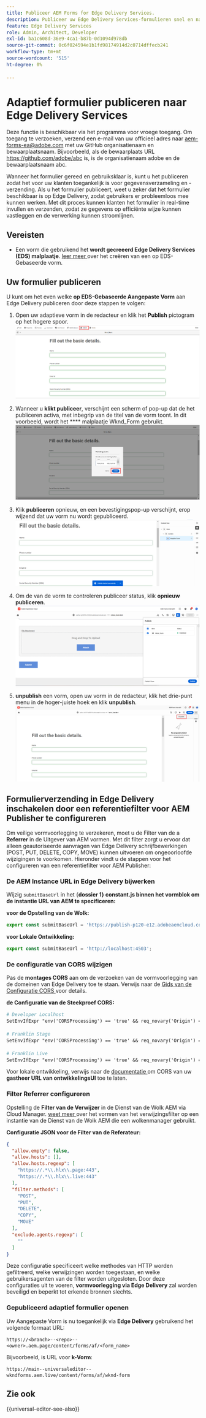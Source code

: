 ```yaml
---
title: Publiceer AEM Forms for Edge Delivery Services.
description: Publiceer uw Edge Delivery Services-formulieren snel en naadloos.
feature: Edge Delivery Services
role: Admin, Architect, Developer
exl-id: ba1c608d-36e9-4ca1-b87b-0d1094d978db
source-git-commit: 0c6f024594e1b1fd98174914d2c0714dffecb241
workflow-type: tm+mt
source-wordcount: '515'
ht-degree: 0%

---
```


# Adaptief formulier publiceren naar Edge Delivery Services

<span class="preview"> Deze functie is beschikbaar via het programma voor vroege toegang. Om toegang te verzoeken, verzend een e-mail van uw officieel adres naar <a href="mailto:aem-forms-ea@adobe.com"> aem-forms-ea@adobe.com </a> met uw GitHub organisatienaam en bewaarplaatsnaam. Bijvoorbeeld, als de bewaarplaats URL https://github.com/adobe/abc is, is de organisatienaam adobe en de bewaarplaatsnaam abc.</span>


Wanneer het formulier gereed en gebruiksklaar is, kunt u het publiceren zodat het voor uw klanten toegankelijk is voor gegevensverzameling en -verzending. Als u het formulier publiceert, weet u zeker dat het formulier beschikbaar is op Edge Delivery, zodat gebruikers er probleemloos mee kunnen werken. Met dit proces kunnen klanten het formulier in real-time invullen en verzenden, zodat ze gegevens op efficiënte wijze kunnen vastleggen en de verwerking kunnen stroomlijnen.

## Vereisten

* Een vorm die gebruikend het **wordt gecreeerd Edge Delivery Services (EDS) malplaatje**. [ leer meer ](/help/edge/docs/forms/universal-editor/getting-started-universal-editor.md) over het creëren van een op EDS-Gebaseerde vorm.

## Uw formulier publiceren

U kunt om het even welke **op EDS-Gebaseerde Aangepaste Vorm** aan Edge Delivery publiceren door deze stappen te volgen:

<!--1. Select the **Adaptive Form** that you want to publish and click the **Edit** ![edit icon](/help/forms/assets/edit.svg) icon.
   ![Select EDS-Based Form](/help/forms/assets/select-eds-based-form.png)-->

1. Open uw adaptieve vorm in de redacteur en klik het **Publish** pictogram op het hogere spoor.
   ![ klik publiceren ](/help/forms/assets/publish-icon-eds-form.png)

1. Wanneer u **klikt publiceer**, verschijnt een scherm of pop-up dat de het publiceren activa, met inbegrip van de titel van de vorm toont. In dit voorbeeld, wordt het **** malplaatje Wknd_Form gebruikt.
   ![ op Klik publiceren ](/help/forms/assets/on-click-publish.png)

1. Klik **publiceren** opnieuw, en een bevestigingspop-up verschijnt, erop wijzend dat uw vorm nu wordt gepubliceerd.
   ![ publiceer Succes ](/help/forms/assets/publish-success.png)

1. Om de van de vorm te controleren publiceer status, klik **opnieuw publiceren**.
   ![ publiceer Status ](/help/forms/assets/publish-status.png)

1. **unpublish** een vorm, open uw vorm in de redacteur, klik het drie-punt menu in de hoger-juiste hoek en klik **unpublish**.
   ![ Unpublish ](/help/forms/assets/unpublish--form.png)

## Formulierverzending in Edge Delivery inschakelen door een referentiefilter voor AEM Publisher te configureren

Om veilige vormvoorlegging te verzekeren, moet u de Filter van de a **Referrer** in de Uitgever van AEM vormen. Met dit filter zorgt u ervoor dat alleen geautoriseerde aanvragen van Edge Delivery schrijfbewerkingen (POST, PUT, DELETE, COPY, MOVE) kunnen uitvoeren om ongeoorloofde wijzigingen te voorkomen. Hieronder vindt u de stappen voor het configureren van een referentiefilter voor AEM Publisher:

### De AEM Instance URL in Edge Delivery bijwerken

Wijzig `submitBaseUrl` in het {**dossier 1} constant.js binnen het vormblok om de instantie URL van AEM te specificeren:**

**voor de Opstelling van de Wolk:**

```js
export const submitBaseUrl = 'https://publish-p120-e12.adobeaemcloud.com';
```
**voor Lokale Ontwikkeling:**

```js
export const submitBaseUrl = 'http://localhost:4503';
```

### De configuratie van CORS wijzigen

Pas de **montages CORS** aan om de verzoeken van de vormvoorlegging van de domeinen van Edge Delivery toe te staan. Verwijs naar de [ Gids van de Configuratie CORS ](https://experienceleague.adobe.com/en/docs/experience-manager-learn/getting-started-with-aem-headless/deployments/configurations/cors) voor details.

**de Configuratie van de Steekproef CORS:**

```apache
# Developer Localhost
SetEnvIfExpr "env('CORSProcessing') == 'true' && req_novary('Origin') =~ m#(http://localhost(:\d+)?$)#" CORSTrusted=true

# Franklin Stage
SetEnvIfExpr "env('CORSProcessing') == 'true' && req_novary('Origin') =~ m#(https://.*\.hlx\.page$)#" CORSTrusted=true  

# Franklin Live
SetEnvIfExpr "env('CORSProcessing') == 'true' && req_novary('Origin') =~ m#(https://.*\.hlx\.live$)#" CORSTrusted=true
```
Voor lokale ontwikkeling, verwijs naar de [ documentatie ](https://experienceleague.adobe.com/en/docs/experience-manager-cloud-service/content/headless/deployment/referrer-filter) om CORS van uw **gastheer URL van ontwikkelingsUI** toe te laten.

### Filter Referrer configureren

Opstelling de **Filter van de Verwijzer** in de Dienst van de Wolk AEM via Cloud Manager. [ weet meer ](https://experienceleague.adobe.com/en/docs/experience-manager-learn/foundation/security/understand-cross-origin-resource-sharing) over het vormen van het verwijzingsfilter op een instantie van de Dienst van de Wolk AEM die een wolkenmanager gebruikt.

**Configuratie JSON voor de Filter van de Referateur:**

```json
{
  "allow.empty": false,
  "allow.hosts": [],
  "allow.hosts.regexp": [
    "https://.*\\.hlx\\.page:443",
    "https://.*\\.hlx\\.live:443"
  ],
  "filter.methods": [
    "POST",
    "PUT",
    "DELETE",
    "COPY",
    "MOVE"
  ],
  "exclude.agents.regexp": [
    ""
  ]
}
```

Deze configuratie specificeert welke methodes van HTTP worden gefiltreerd, welke verwijzingen worden toegestaan, en welke gebruikersagenten van de filter worden uitgesloten. Door deze configuraties uit te voeren, **vormvoorlegging via Edge Delivery** zal worden beveiligd en beperkt tot erkende bronnen slechts.

### Gepubliceerd adaptief formulier openen

Uw Aangepaste Vorm is nu toegankelijk via **Edge Delivery** gebruikend het volgende formaat URL:

```
https://<branch>--<repo>--<owner>.aem.page/content/forms/af/<form_name>
```

Bijvoorbeeld, is URL voor **k-Vorm**:

```
https://main--universaleditor--wkndforms.aem.live/content/forms/af/wknd-form
```


## Zie ook

{{universal-editor-see-also}}

